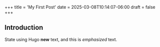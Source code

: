 +++
title = 'My First Post'
date = 2025-03-08T10:14:07-06:00
draft = false
+++
## Introduction

State using Hugo **new** text, and this is *emphasized* text.
